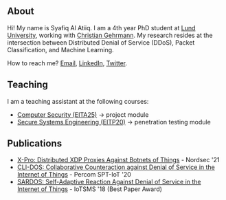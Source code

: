 ## About

Hi! My name is Syafiq Al Atiiq. I am a 4th year PhD student at [Lund University](https://www.lunduniversity.lu.se/), working with [Christian Gehrmann](https://portal.research.lu.se/en/persons/christian-gehrmann). My research resides at the intersection between Distributed Denial of Service (DDoS), Packet Classification, and Machine Learning.

How to reach me? [Email](mailto:syafiq_al.atiiq@eit.lth.se), [LinkedIn](https://www.linkedin.com/in/atiiq/), [Twitter](https://twitter.com/0xSYFQ).

## Teaching

I am a teaching assistant at the following courses:
- [Computer Security (EITA25)](https://kurser.lth.se/kursplaner/21_22%20eng/EITA25.html) -> project module
- [Secure Systems Engineering (EITP20)](https://kurser.lth.se/kursplaner/21_22%20eng/EITP20.html) -> penetration testing module

## Publications

- [X-Pro: Distributed XDP Proxies Against Botnets of Things](https://link.springer.com/chapter/10.1007/978-3-030-91625-1_4) - Nordsec '21
- [CLI-DOS: Collaborative Counteraction against Denial of Service in the Internet of Things](https://ieeexplore.ieee.org/abstract/document/9156207) - Percom SPT-IoT '20
- [SARDOS: Self-Adaptive Reaction Against Denial of Service in the Internet of Things](https://ieeexplore.ieee.org/abstract/document/8554819) - IoTSMS '18 (Best Paper Award)
